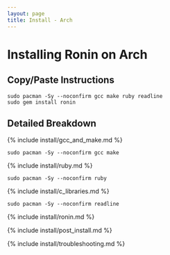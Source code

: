 ```yaml
---
layout: page
title: Install - Arch
---
```


# Installing Ronin on Arch

## Copy/Paste Instructions

```shell
sudo pacman -Sy --noconfirm gcc make ruby readline
sudo gem install ronin
```

## Detailed Breakdown

{% include install/gcc_and_make.md %}

```shell
sudo pacman -Sy --noconfirm gcc make
```

{% include install/ruby.md %}

```shell
sudo pacman -Sy --noconfirm ruby
```

{% include install/c_libraries.md %}

```shell
sudo pacman -Sy --noconfirm readline
```

{% include install/ronin.md %}

{% include install/post_install.md %}

{% include install/troubleshooting.md %}
